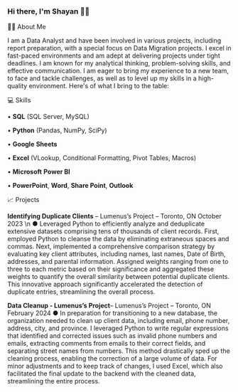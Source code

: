 ### Hi there, I'm Shayan 🤝🏾


✍🏾 About Me

I am a Data Analyst and have been involved in various projects, including report preparation, with a special focus on Data Migration projects. I excel in fast-paced environments and am adept at delivering projects under tight deadlines. I am known for my analytical 
thinking, problem-solving skills, and effective communication. I am eager to bring my experience to a new team, to face and tackle challenges, as well as to level up my skills in a high-quality environment. Here's of what I bring to the table:
 
💻 Skills

• **SQL** (SQL Server, MySQL) 

• **Python** (Pandas, NumPy, SciPy) 

• **Google** **Sheets** 

• **Excel** (VLookup, Conditional Formatting, Pivot 
Tables, Macros) 

• **Microsoft** **Power BI**

• **PowerPoint**, **Word**, **Share Point**, **Outlook**

📈 Projects

**Identifying Duplicate Clients** – Lumenus’s Project – Toronto, ON October 2023 \n
● Leveraged Python to efficiently analyze and deduplicate extensive datasets comprising tens of thousands of client records. First, employed Python to cleanse the data by eliminating extraneous spaces and commas. Next, implemented a comprehensive comparison strategy by evaluating key client attributes, including names, last names, Date of Birth, addresses, and parental information. Assigned weights ranging from one to three to each metric based on their significance and aggregated these weights to quantify the overall similarity between potential duplicate clients. This innovative approach significantly accelerated the detection of duplicate entries, streamlining the overall process. 

**Data Cleanup - Lumenus’s Project**– Lumenus’s Project – Toronto, ON February 2024 
● In preparation for transitioning to a new database, the organization needed to clean up client data, including email, phone number, address, city, and province. I leveraged Python to write regular expressions that identified and corrected issues such 
as invalid phone numbers and emails, extracting comments from emails to their correct fields, and separating street names from numbers. This method drastically sped up the cleaning process, enabling the correction of a large volume of data. For minor adjustments and to keep track of changes, I used Excel, which also facilitated the final update to the backend with the 
cleaned data, streamlining the entire process. 
